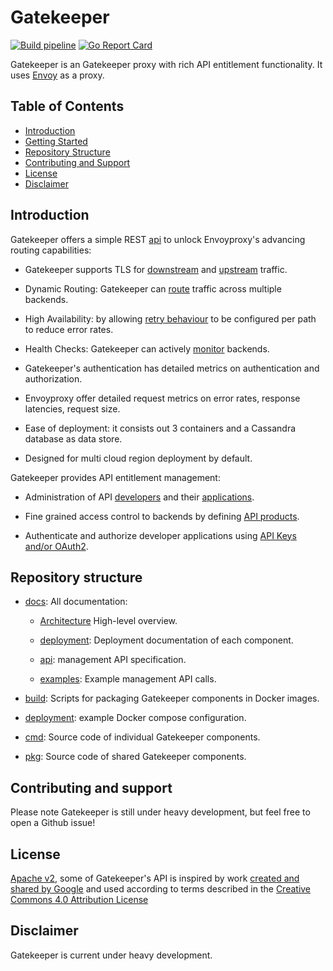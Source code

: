 # Gatekeeper

[![Build pipeline](https://github.com/erikbos/gatekeeper/workflows/Build%20pipeline/badge.svg)](https://github.com/erikbos/gatekeeper/actions?query=workflow%3A%22Build+pipeline%22)
[![Go Report Card](https://goreportcard.com/badge/github.com/erikbos/gatekeeper)](https://goreportcard.com/report/github.com/erikbos/gatekeeper)

Gatekeeper is an Gatekeeper proxy with rich API entitlement functionality. It uses [Envoy](https://www.envoyproxy.io/) as a proxy.

## Table of Contents

* [Introduction](#introduction)
* [Getting Started](#getting-started)
* [Repository Structure](#repository-structure)
* [Contributing and Support](#contributing-and-support)
* [License](#license)
* [Disclaimer](#disclaimer)

## Introduction

Gatekeeper offers a simple REST [api](docs/api/README.md) to unlock Envoyproxy's advancing routing capabilities:

* Gatekeeper supports TLS for [downstream](docs/api/listener.md) and [upstream](docs/api/cluster.md) traffic.

* Dynamic Routing: Gatekeeper can [route](docs/api/route.md) traffic across multiple backends.

* High Availability: by allowing [retry behaviour](docs/api/route.md) to be configured per path to reduce error rates.

* Health Checks: Gatekeeper can actively [monitor](docs/api/cluster.md) backends.

* Gatekeeper's authentication has detailed metrics on authentication and authorization.

* Envoyproxy offer detailed request metrics on error rates, response latencies, request size.

* Ease of deployment: it consists out 3 containers and a Cassandra database as data store.

* Designed for multi cloud region deployment by default.

Gatekeeper provides API entitlement management:

* Administration of API [developers](docs/api/developer.md) and their [applications](docs/api/developerapp.md).

* Fine grained access control to backends by defining [API products](docs/api/apiproduct.md).

* Authenticate and authorize developer applications using [API Keys and/or OAuth2](docs/api/key.md).

## Repository structure

* [docs](docs): All documentation:

  * [Architecture](docs/deployment/architecture.md) High-level overview.

  * [deployment](docs/): Deployment documentation of each component.

  * [api](docs/api/): management API specification.

  * [examples](docs/api/examples/): Example management API calls.

* [build](build): Scripts for packaging Gatekeeper components in Docker images.

* [deployment](deployment/docker/): example Docker compose configuration.

* [cmd](cmd): Source code of individual Gatekeeper components.

* [pkg](pkg): Source code of shared Gatekeeper components.

## Contributing and support

Please note Gatekeeper is still under heavy development, but feel free to open a Github issue!

## License

[Apache v2](LICENSE), some of Gatekeeper's API is inspired by work [created and shared by Google](https://docs.apigee.com/reference/apis/apigee/rest/) and used according to terms described in the [Creative Commons 4.0 Attribution License](https://creativecommons.org/licenses/by/4.0/)

## Disclaimer

Gatekeeper is current under heavy development.
